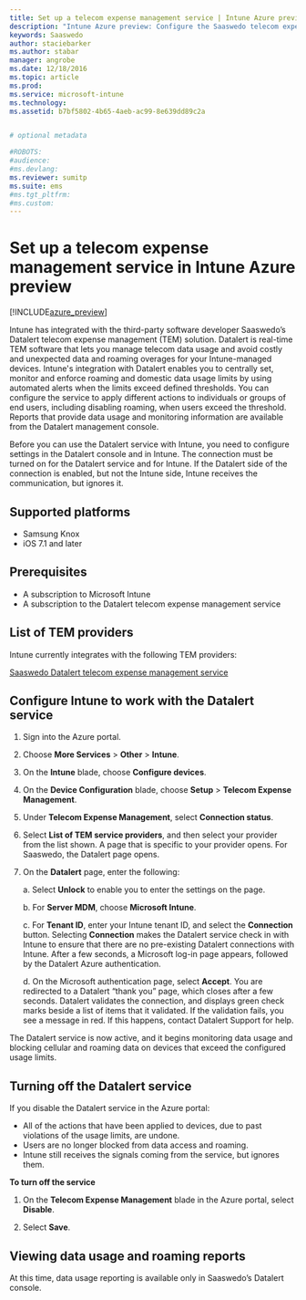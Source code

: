 ```yaml
---
title: Set up a telecom expense management service | Intune Azure preview | Microsoft Docs
description: "Intune Azure preview: Configure the Saaswedo telecom expense management service to integrate with Intune."
keywords: Saaswedo
author: staciebarker
ms.author: stabar
manager: angrobe
ms.date: 12/18/2016
ms.topic: article
ms.prod:
ms.service: microsoft-intune
ms.technology:
ms.assetid: b7bf5802-4b65-4aeb-ac99-8e639dd89c2a


# optional metadata

#ROBOTS:
#audience:
#ms.devlang:
ms.reviewer: sumitp
ms.suite: ems
#ms.tgt_pltfrm:
#ms.custom:
---
```


# Set up a telecom expense management service in Intune Azure preview
[!INCLUDE[azure_preview](../includes/azure_preview.md)]

Intune has integrated with the third-party software developer Saaswedo’s Datalert telecom expense management (TEM) solution. Datalert is real-time TEM software that lets you manage telecom data usage and avoid costly and unexpected data and roaming overages for your Intune-managed devices. Intune's integration with Datalert enables you to centrally set, monitor and enforce roaming and domestic data usage limits by using automated alerts when the limits exceed defined thresholds. You can configure the service to apply different actions to individuals or groups of end users, including disabling roaming, when users exceed the threshold. Reports that provide data usage and monitoring information are available from the Datalert management console.

Before you can use the Datalert service with Intune, you need to configure settings in the Datalert console and in Intune. The connection must be turned on for the Datalert service and for Intune. If the Datalert side of the connection is enabled, but not the Intune side, Intune receives the communication, but ignores it.

## Supported platforms

- Samsung Knox
- iOS 7.1 and later

## Prerequisites

- A subscription to Microsoft Intune
- A subscription to the Datalert telecom expense management service

## List of TEM providers

Intune currently integrates with the following TEM providers:

[Saaswedo Datalert telecom expense management service](http://www.saaswedo.com/solutions-logicielles/datalert/?lang=en)

## Configure Intune to work with the Datalert service

1. Sign into the Azure portal.
2. Choose **More Services** > **Other** > **Intune**.
3. On the **Intune** blade, choose **Configure devices**.
2. On the **Device Configuration** blade, choose **Setup** > **Telecom Expense Management**.
2. Under **Telecom Expense Management**, select **Connection status**.

3. Select **List of TEM service providers**, and then select your provider from the list shown. A page that is specific to your provider opens. For Saaswedo, the Datalert page opens.

4. On the **Datalert** page, enter the following:

    a. Select **Unlock** to enable you to enter the settings on the page.

	b. For **Server MDM**, choose **Microsoft Intune**.

    c. For **Tenant ID**, enter your Intune tenant ID, and select the **Connection** button. Selecting **Connection** makes the Datalert service check in with Intune to ensure that there are no pre-existing Datalert connections with Intune. After a few seconds, a Microsoft log-in page appears, followed by the Datalert Azure authentication.

    d. On the Microsoft authentication page, select **Accept**. You are redirected to a Datalert “thank you” page, which closes after a few seconds. Datalert validates the connection, and displays green check marks beside a list of items that it validated. If the validation fails, you see a message in red. If this happens, contact Datalert Support for help.

The Datalert service is now active, and it begins monitoring data usage and blocking cellular and roaming data on devices that exceed the configured usage limits.

## Turning off the Datalert service

If you disable the Datalert service in the Azure portal:

- All of the actions that have been applied to devices, due to past violations of the usage limits, are undone.
- Users are no longer blocked from data access and roaming.
- Intune still receives the signals coming from the service, but ignores them.

**To turn off the service**

1. On the **Telecom Expense Management** blade in the Azure portal, select **Disable**.

2. Select **Save**.

## Viewing data usage and roaming reports

At this time, data usage reporting is available only in Saaswedo’s Datalert console.
